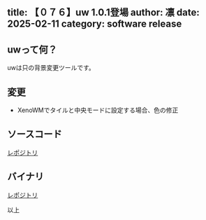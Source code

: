 title: 【０７６】uw 1.0.1登場
author: 凛
date: 2025-02-11
category: software release
----
## uwって何？
uwは只の背景変更ツールです。

## 変更
* XenoWMでタイルと中央モードに設定する場合、色の修正

## ソースコード
[レポジトリ](https://076.moe/repo/src/uw)

## バイナリ
[レポジトリ](https://076.moe/repo/bin/uw)

以上
